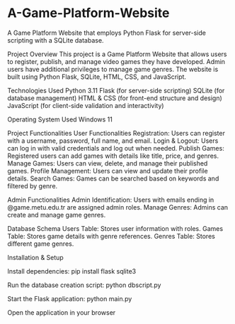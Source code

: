 # A-Game-Platform-Website
A Game Platform Website that employs Python Flask for server-side scripting with a SQLite database.

Project Overview
This project is a Game Platform Website that allows users to register, publish, and manage video games they have developed. Admin users have additional privileges to manage game genres. The website is built using Python Flask, SQLite, HTML, CSS, and JavaScript.

Technologies Used
Python 3.11
Flask (for server-side scripting)
SQLite (for database management)
HTML & CSS (for front-end structure and design)
JavaScript (for client-side validation and interactivity)

Operating System Used
Windows 11

Project Functionalities
User Functionalities
Registration: Users can register with a username, password, full name, and email.
Login & Logout: Users can log in with valid credentials and log out when needed.
Publish Games: Registered users can add games with details like title, price, and genres.
Manage Games: Users can view, delete, and manage their published games.
Profile Management: Users can view and update their profile details.
Search Games: Games can be searched based on keywords and filtered by genre.

Admin Functionalities
Admin Identification: Users with emails ending in @game.metu.edu.tr are assigned admin roles.
Manage Genres: Admins can create and manage game genres.

Database Schema
Users Table: Stores user information with roles.
Games Table: Stores game details with genre references.
Genres Table: Stores different game genres.

Installation & Setup

Install dependencies:
pip install flask sqlite3

Run the database creation script:
python dbscript.py

Start the Flask application:
python main.py

Open the application in your browser


